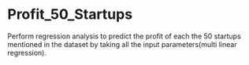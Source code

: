 # Profit_50_Startups
Perform regression analysis to predict the profit of each the 50 startups mentioned in the dataset by taking all the input parameters(multi linear regression).
